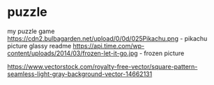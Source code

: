 # puzzle
my puzzle game
https://cdn2.bulbagarden.net/upload/0/0d/025Pikachu.png - pikachu picture
glassy readme
https://api.time.com/wp-content/uploads/2014/03/frozen-let-it-go.jpg - frozen picture

https://www.vectorstock.com/royalty-free-vector/square-pattern-seamless-light-gray-background-vector-14662131